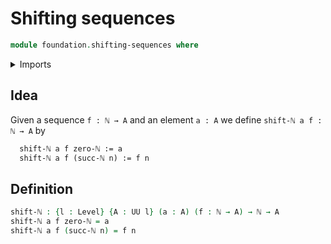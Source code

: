 # Shifting sequences

```agda
module foundation.shifting-sequences where
```

<details><summary>Imports</summary>

```agda
open import elementary-number-theory.natural-numbers
open import foundation.universe-levels
```

</details>

## Idea

Given a sequence `f : ℕ → A` and an element `a : A` we define `shift-ℕ a f : ℕ → A` by

```md
  shift-ℕ a f zero-ℕ := a
  shift-ℕ a f (succ-ℕ n) := f n
```

## Definition

```agda
shift-ℕ : {l : Level} {A : UU l} (a : A) (f : ℕ → A) → ℕ → A
shift-ℕ a f zero-ℕ = a
shift-ℕ a f (succ-ℕ n) = f n
```
